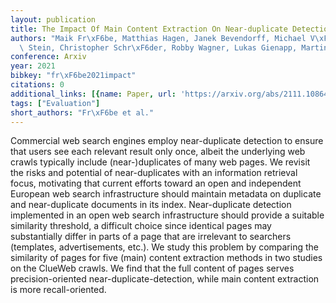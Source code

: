 ```yaml
---
layout: publication
title: The Impact Of Main Content Extraction On Near-duplicate Detection
authors: "Maik Fr\xF6be, Matthias Hagen, Janek Bevendorff, Michael V\xF6lske, Benno\
  \ Stein, Christopher Schr\xF6der, Robby Wagner, Lukas Gienapp, Martin Potthast"
conference: Arxiv
year: 2021
bibkey: "fr\xF6be2021impact"
citations: 0
additional_links: [{name: Paper, url: 'https://arxiv.org/abs/2111.10864'}]
tags: ["Evaluation"]
short_authors: "Fr\xF6be et al."
---
```

Commercial web search engines employ near-duplicate detection to ensure that
users see each relevant result only once, albeit the underlying web crawls
typically include (near-)duplicates of many web pages. We revisit the risks and
potential of near-duplicates with an information retrieval focus, motivating
that current efforts toward an open and independent European web search
infrastructure should maintain metadata on duplicate and near-duplicate
documents in its index.
  Near-duplicate detection implemented in an open web search infrastructure
should provide a suitable similarity threshold, a difficult choice since
identical pages may substantially differ in parts of a page that are irrelevant
to searchers (templates, advertisements, etc.). We study this problem by
comparing the similarity of pages for five (main) content extraction methods in
two studies on the ClueWeb crawls. We find that the full content of pages
serves precision-oriented near-duplicate-detection, while main content
extraction is more recall-oriented.